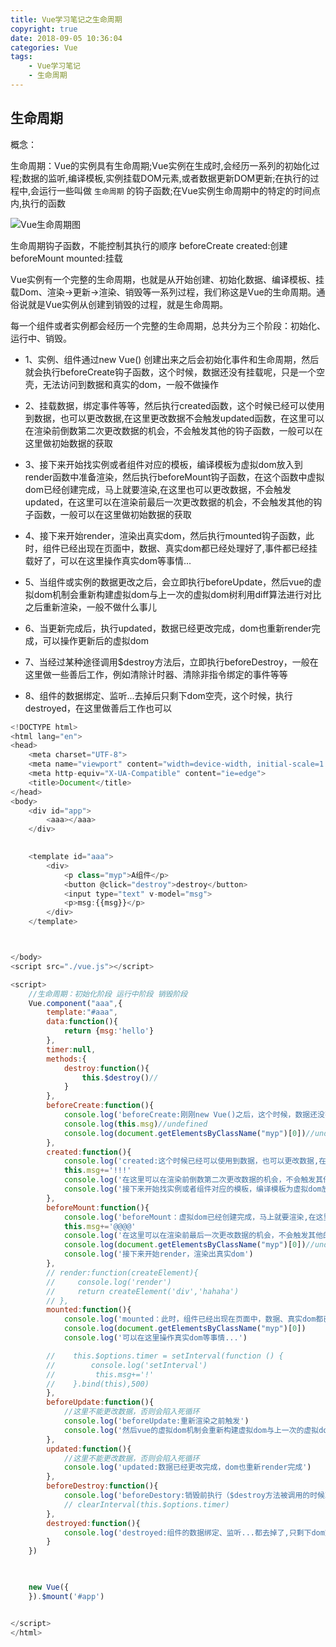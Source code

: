 ```yaml
---
title: Vue学习笔记之生命周期
copyright: true
date: 2018-09-05 10:36:04
categories: Vue
tags:
    - Vue学习笔记
    - 生命周期
---
```


## 生命周期
概念：

生命周期：Vue的实例具有生命周期;Vue实例在生成时,会经历一系列的初始化过程;数据的监听,编译模板,实例挂载DOM元素,或者数据更新DOM更新;在执行的过程中,会运行一些叫做 `生命周期` 的钩子函数;在Vue实例生命周期中的特定的时间点内,执行的函数

<!-- more -->

![Vue生命周期图](/images/lifecycle.png)

生命周期钩子函数，不能控制其执行的顺序
beforeCreate  created:创建
beforeMount  mounted:挂载

Vue实例有一个完整的生命周期，也就是从开始创建、初始化数据、编译模板、挂载Dom、渲染→更新→渲染、销毁等一系列过程，我们称这是Vue的生命周期。通俗说就是Vue实例从创建到销毁的过程，就是生命周期。

每一个组件或者实例都会经历一个完整的生命周期，总共分为三个阶段：初始化、运行中、销毁。

- 1、实例、组件通过new Vue() 创建出来之后会初始化事件和生命周期，然后就会执行beforeCreate钩子函数，这个时候，数据还没有挂载呢，只是一个空壳，无法访问到数据和真实的dom，一般不做操作

- 2、挂载数据，绑定事件等等，然后执行created函数，这个时候已经可以使用到数据，也可以更改数据,在这里更改数据不会触发updated函数，在这里可以在渲染前倒数第二次更改数据的机会，不会触发其他的钩子函数，一般可以在这里做初始数据的获取

- 3、接下来开始找实例或者组件对应的模板，编译模板为虚拟dom放入到render函数中准备渲染，然后执行beforeMount钩子函数，在这个函数中虚拟dom已经创建完成，马上就要渲染,在这里也可以更改数据，不会触发updated，在这里可以在渲染前最后一次更改数据的机会，不会触发其他的钩子函数，一般可以在这里做初始数据的获取

- 4、接下来开始render，渲染出真实dom，然后执行mounted钩子函数，此时，组件已经出现在页面中，数据、真实dom都已经处理好了,事件都已经挂载好了，可以在这里操作真实dom等事情...

- 5、当组件或实例的数据更改之后，会立即执行beforeUpdate，然后vue的虚拟dom机制会重新构建虚拟dom与上一次的虚拟dom树利用diff算法进行对比之后重新渲染，一般不做什么事儿

- 6、当更新完成后，执行updated，数据已经更改完成，dom也重新render完成，可以操作更新后的虚拟dom

- 7、当经过某种途径调用$destroy方法后，立即执行beforeDestroy，一般在这里做一些善后工作，例如清除计时器、清除非指令绑定的事件等等

- 8、组件的数据绑定、监听...去掉后只剩下dom空壳，这个时候，执行destroyed，在这里做善后工作也可以

```javascript
<!DOCTYPE html>
<html lang="en">
<head>
    <meta charset="UTF-8">
    <meta name="viewport" content="width=device-width, initial-scale=1.0">
    <meta http-equiv="X-UA-Compatible" content="ie=edge">
    <title>Document</title>
</head>
<body>
    <div id="app">
        <aaa></aaa>
    </div>

    
    <template id="aaa">
        <div>
            <p class="myp">A组件</p>
            <button @click="destroy">destroy</button>
            <input type="text" v-model="msg">
            <p>msg:{{msg}}</p>
        </div>
    </template>



</body>
<script src="./vue.js"></script>

<script>
    //生命周期：初始化阶段 运行中阶段 销毁阶段
    Vue.component("aaa",{
        template:"#aaa",
        data:function(){
            return {msg:'hello'}
        },
        timer:null,
        methods:{
            destroy:function(){
                this.$destroy()//
            }
        },
        beforeCreate:function(){
            console.log('beforeCreate:刚刚new Vue()之后，这个时候，数据还没有挂载呢，只是一个空壳')           
            console.log(this.msg)//undefined
            console.log(document.getElementsByClassName("myp")[0])//undefined
        },
        created:function(){
            console.log('created:这个时候已经可以使用到数据，也可以更改数据,在这里更改数据不会触发updated函数')
            this.msg+='!!!'
            console.log('在这里可以在渲染前倒数第二次更改数据的机会，不会触发其他的钩子函数，一般可以在这里做初始数据的获取')
            console.log('接下来开始找实例或者组件对应的模板，编译模板为虚拟dom放入到render函数中准备渲染')
        },
        beforeMount:function(){
            console.log('beforeMount：虚拟dom已经创建完成，马上就要渲染,在这里也可以更改数据，不会触发updated')
            this.msg+='@@@@'
            console.log('在这里可以在渲染前最后一次更改数据的机会，不会触发其他的钩子函数，一般可以在这里做初始数据的获取')
            console.log(document.getElementsByClassName("myp")[0])//undefined
            console.log('接下来开始render，渲染出真实dom')
        },
        // render:function(createElement){
        //     console.log('render')
        //     return createElement('div','hahaha')
        // },
        mounted:function(){ 
            console.log('mounted：此时，组件已经出现在页面中，数据、真实dom都已经处理好了,事件都已经挂载好了')
            console.log(document.getElementsByClassName("myp")[0])
            console.log('可以在这里操作真实dom等事情...')

        //    this.$options.timer = setInterval(function () {
        //        console.log('setInterval')
        //         this.msg+='!'  
        //    }.bind(this),500)
        },
        beforeUpdate:function(){
            //这里不能更改数据，否则会陷入死循环
            console.log('beforeUpdate:重新渲染之前触发')
            console.log('然后vue的虚拟dom机制会重新构建虚拟dom与上一次的虚拟dom树利用diff算法进行对比之后重新渲染')         
        },
        updated:function(){
            //这里不能更改数据，否则会陷入死循环
            console.log('updated:数据已经更改完成，dom也重新render完成')
        },
        beforeDestroy:function(){
            console.log('beforeDestory:销毁前执行（$destroy方法被调用的时候就会执行）,一般在这里善后:清除计时器、清除非指令绑定的事件等等...')
            // clearInterval(this.$options.timer)
        },
        destroyed:function(){
            console.log('destroyed:组件的数据绑定、监听...都去掉了,只剩下dom空壳，这里也可以善后')
        }
    })


    
    new Vue({
    }).$mount('#app')


</script>
</html>
```
